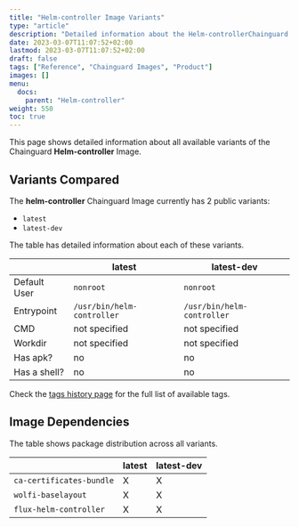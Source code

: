 ```yaml
---
title: "Helm-controller Image Variants"
type: "article"
description: "Detailed information about the Helm-controllerChainguard Image variants"
date: 2023-03-07T11:07:52+02:00
lastmod: 2023-03-07T11:07:52+02:00
draft: false
tags: ["Reference", "Chainguard Images", "Product"]
images: []
menu:
  docs:
    parent: "Helm-controller"
weight: 550
toc: true
---
```


This page shows detailed information about all available variants of the Chainguard **Helm-controller** Image.

## Variants Compared
The **helm-controller** Chainguard Image currently has 2 public variants: 

- `latest`
- `latest-dev`

The table has detailed information about each of these variants.

|              | latest                     | latest-dev                 |
|--------------|----------------------------|----------------------------|
| Default User | `nonroot`                  | `nonroot`                  |
| Entrypoint   | `/usr/bin/helm-controller` | `/usr/bin/helm-controller` |
| CMD          | not specified              | not specified              |
| Workdir      | not specified              | not specified              |
| Has apk?     | no                         | no                         |
| Has a shell? | no                         | no                         |

Check the [tags history page](/chainguard/chainguard-images/reference/helm-controller/tags_history/) for the full list of available tags.
## Image Dependencies
The table shows package distribution across all variants.

|                          | latest | latest-dev |
|--------------------------|--------|------------|
| `ca-certificates-bundle` | X      | X          |
| `wolfi-baselayout`       | X      | X          |
| `flux-helm-controller`   | X      | X          |
